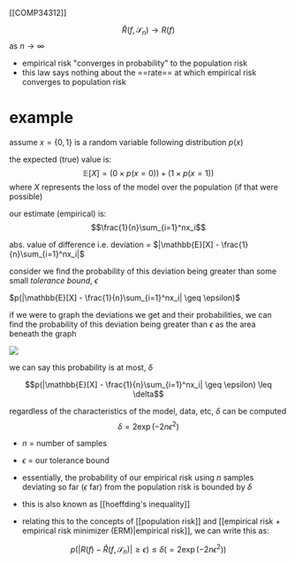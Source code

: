 [[COMP34312]]

$$\hat{R}(f,\mathcal{S}_n) \rightarrow R(f)$$
as $n \rightarrow \infty$

- empirical risk "converges in probability" to the population risk
- this law says nothing about the ==rate== at which empirical risk converges to population risk

# example

assume $x = \{0,1\}$ is a random variable following distribution $p(x)$

the expected (true) value is:
$$\mathbb{E}[X] = (0\times p(x=0)) + (1\times p(x=1))$$
where $X$ represents the loss of the model over the population (if that were possible)

our estimate (empirical) is:
$$\frac{1}{n}\sum_{i=1}^nx_i$$

abs. value of difference i.e. deviation = $|\mathbb{E}[X] - \frac{1}{n}\sum_{i=1}^nx_i|$

consider we find the probability of this deviation being greater than some small *tolerance bound*, $\epsilon$

$p(|\mathbb{E}[X] - \frac{1}{n}\sum_{i=1}^nx_i| \geq \epsilon)$

if we were to graph the deviations we get and their probabilities, we can find the probability of this deviation being greater than $\epsilon$ as the area beneath the graph

![](https://i.imgur.com/XIaU4jC.png)

we can say this probability is at most, $\delta$

$$p(|\mathbb{E}[X] - \frac{1}{n}\sum_{i=1}^nx_i| \geq \epsilon) \leq \delta$$

regardless of the characteristics of the model, data, etc, $\delta$ can be computed
$$\delta = 2\exp (-2n\epsilon^2)$$
- $n$ = number of samples
- $\epsilon$ = our tolerance bound
- essentially, the probability of our empirical risk using $n$ samples deviating so far ($\epsilon$ far) from the population risk is bounded by $\delta$
- this is also known as [[hoeffding's inequality]]

- relating this to the concepts of [[population risk]] and [[empirical risk + empirical risk minimizer (ERM)|empirical risk]], we can write this as:

$$p(|R(f) - \hat{R}(f,\mathcal{S}_n)|\geq \epsilon) \leq \delta (= 2\exp (-2n\epsilon^2))$$
